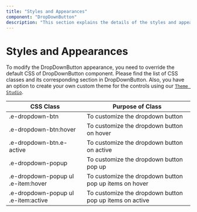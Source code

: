 ```yaml
---
title: "Styles and Appearances"
component: "DropDownButton"
description: "This section explains the details of the styles and appearances of the Vue DropDownButton"
---
```


# Styles and Appearances

To modify the DropDownButton appearance, you need to override the default CSS of DropDownButton component. Please find the list of CSS classes and its corresponding section in DropDownButton. Also, you have an option to create your own custom theme for the controls using our [`Theme Studio`](https://ej2.syncfusion.com/themestudio/?theme=material).

CSS Class | Purpose of Class
-----|-----
|.e-dropdown-btn|To customize the dropdown button
|.e-dropdown-btn:hover|To customize the dropdown button on hover
|.e-dropdown-btn.e-active|To customize the dropdown button on active
|.e-dropdown-popup|To customize the dropdown button pop up
|.e-dropdown-popup ul .e-item:hover|To customize the dropdown button pop up items on hover
|.e-dropdown-popup ul .e-item:active|To customize the dropdown button pop up items on active